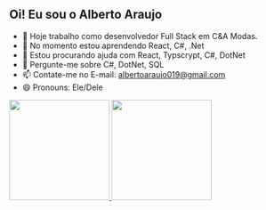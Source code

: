 ## Oi! Eu sou o Alberto Araujo ##

- 🔭 Hoje trabalho como desenvolvedor Full Stack em C&A Modas.
- 🌱 No momento estou aprendendo React, C#, .Net
- 🤔 Estou procurando ajuda com React, Typscrypt, C#, DotNet
- 💬 Pergunte-me sobre C#, DotNet, SQL
- 📫 Contate-me no E-mail: albertoaraujo019@gmail.com
- 😄 Pronouns: Ele/Dele

<div>
  <a href="https://github.com/albertoig8">
  <img height="180em" src="https://github-readme-stats.vercel.app/api?username=albertoig8&show_icons=true&theme=tokyonight&include_all_commits=true&count_private=true"/>
  <img height="180em" src="https://github-readme-stats.vercel.app/api/top-langs/?username=albertoig8&layout=compact&langs_count=7&theme=tokyonight"/>
</div>
